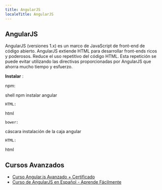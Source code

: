```yaml
---
title: AngularJS
localeTitle: AngularJS
---
```

## AngularJS

AngularJS (versiones 1.x) es un marco de JavaScript de front-end de código abierto. AngularJS extiende HTML para desarrollar front-ends ricos y poderosos. Reduce el uso repetitivo del código HTML. Esta repetición se puede evitar utilizando las directivas proporcionadas por AngularJS que ahorra mucho tiempo y esfuerzo.

**Instalar** :

npm:

shell npm instalar angular
```
HTML: 
```

html
```
bower: 
```

cáscara instalación de la caja angular
```
HTML: 
```

html

## Cursos Avanzados

*   [Curso Angular.js Avanzado + Certificado](https://devcode.la/cursos/angularjs-avanzado/)
*   [Curso de AngularJS en Español - Aprende Fácilmente](https://www.udemy.com/aprende-angularjs-facilmente/)
